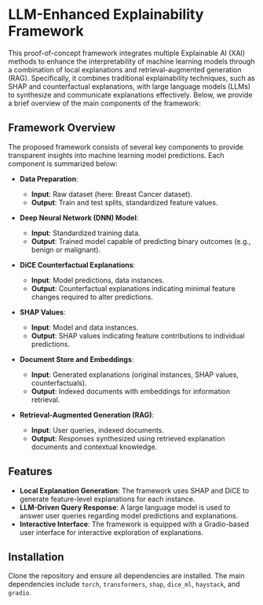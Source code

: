 # LLM-Enhanced Explainability Framework

This proof-of-concept framework integrates multiple Explainable AI (XAI) methods to enhance the interpretability of machine learning models through a combination of local explanations and retrieval-augmented generation (RAG). Specifically, it combines traditional explainability techniques, such as SHAP and counterfactual explanations, with large language models (LLMs) to synthesize and communicate explanations effectively. Below, we provide a brief overview of the main components of the framework:

## Framework Overview

The proposed framework consists of several key components to provide transparent insights into machine learning model predictions. Each component is summarized below:

- **Data Preparation**:
  - **Input**: Raw dataset (here: Breast Cancer dataset).
  - **Output**: Train and test splits, standardized feature values.

- **Deep Neural Network (DNN) Model**:
  - **Input**: Standardized training data.
  - **Output**: Trained model capable of predicting binary outcomes (e.g., benign or malignant).

- **DiCE Counterfactual Explanations**:
  - **Input**: Model predictions, data instances.
  - **Output**: Counterfactual explanations indicating minimal feature changes required to alter predictions.

- **SHAP Values**:
  - **Input**: Model and data instances.
  - **Output**: SHAP values indicating feature contributions to individual predictions.

- **Document Store and Embeddings**:
  - **Input**: Generated explanations (original instances, SHAP values, counterfactuals).
  - **Output**: Indexed documents with embeddings for information retrieval.

- **Retrieval-Augmented Generation (RAG)**:
  - **Input**: User queries, indexed documents.
  - **Output**: Responses synthesized using retrieved explanation documents and contextual knowledge.

## Features

- **Local Explanation Generation**: The framework uses SHAP and DiCE to generate feature-level explanations for each instance.
- **LLM-Driven Query Response**: A large language model is used to answer user queries regarding model predictions and explanations.
- **Interactive Interface**: The framework is equipped with a Gradio-based user interface for interactive exploration of explanations.

## Installation

Clone the repository and ensure all dependencies are installed. The main dependencies include `torch`, `transformers`, `shap`, `dice_ml`, `haystack`, and `gradio`.

